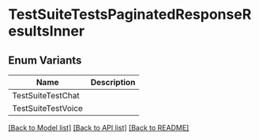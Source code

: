 # TestSuiteTestsPaginatedResponseResultsInner

## Enum Variants

| Name | Description |
|---- | -----|
| TestSuiteTestChat |  |
| TestSuiteTestVoice |  |

[[Back to Model list]](../README.md#documentation-for-models) [[Back to API list]](../README.md#documentation-for-api-endpoints) [[Back to README]](../README.md)


